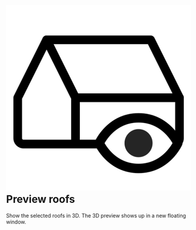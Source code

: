 # ![](../../.gitbook/assets/prev-roof.svg#thumbnail) Preview roofs

Show the selected roofs in 3D. The 3D preview shows up in a new floating window.

<style>
img[src*="#thumbnail"] {
   width:50px;
   height:50px;
}
</style>